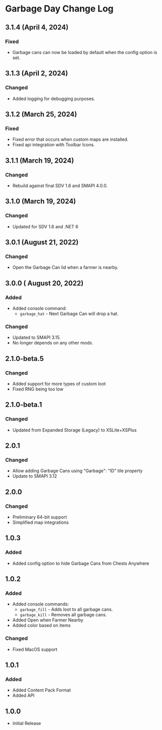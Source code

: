 # Garbage Day Change Log

## 3.1.4 (April 4, 2024)

### Fixed

* Garbage cans can now be loaded by default when the config option is set.

## 3.1.3 (April 2, 2024)

### Changed

* Added logging for debugging purposes.

## 3.1.2 (March 25, 2024)

### Fixed

* Fixed error that occurs when custom maps are installed.
* Fixed api integration with Toolbar Icons.

## 3.1.1 (March 19, 2024)

### Changed

* Rebuild against final SDV 1.6 and SMAPI 4.0.0.

## 3.1.0 (March 19, 2024)

### Changed

* Updated for SDV 1.6 and .NET 6

## 3.0.1 (August 21, 2022)

### Changed

* Open the Garbage Can lid when a farmer is nearby.

## 3.0.0 ( August 20, 2022)

### Added

* Added console command:
    * `garbage_hat` - Next Garbage Can will drop a hat.

### Changed

* Updated to SMAPI 3.15.
* No longer depends on any other mods.

## 2.1.0-beta.5

### Changed

* Added support for more types of custom loot
* Fixed RNG being too low

## 2.1.0-beta.1

### Changed

* Updated from Expanded Storage (Legacy) to XSLite+XSPlus

## 2.0.1

### Changed

* Allow adding Garbage Cans using "Garbage": "ID" tile property
* Update to SMAPI 3.12

## 2.0.0

### Changed

* Preliminary 64-bit support
* Simplified map integrations

## 1.0.3

### Added

* Added config option to hide Garbage Cans from Chests Anywhere

## 1.0.2

### Added

* Added console commands:
    * `garbage_fill` - Adds loot to all garbage cans.
    * `garbage_kill` - Removes all garbage cans.
* Added Open when Farmer Nearby
* Added color based on items

### Changed

* Fixed MacOS support

## 1.0.1

### Added

* Added Content Pack Format
* Added API

## 1.0.0

* Initial Release